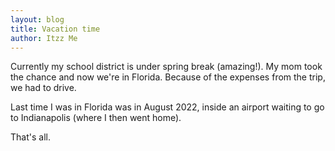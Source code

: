 ```yaml
---
layout: blog
title: Vacation time
author: Itzz Me
---
```


Currently my school district is under spring break (amazing!). My mom took the chance and now we're in Florida. Because of the expenses from the trip, we had to drive.

Last time I was in Florida was in August 2022, inside an airport waiting to go to Indianapolis (where I then went home).

That's all.
